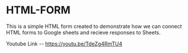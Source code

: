 # HTML-FORM

This is a simple HTML form created to demonstrate how we can connect HTML forms to Google sheets and recieve responses to Sheets.

Youtube Link -- https://youtu.be/TdeZg4RmTU4
